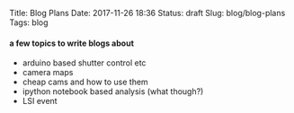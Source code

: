 Title: Blog Plans
Date: 2017-11-26 18:36
Status: draft
Slug: blog/blog-plans
Tags: blog

#### a few topics to write blogs about

- arduino based shutter control etc
- camera maps
- cheap cams and how to use them
- ipython notebook based analysis (what though?)
- LSI event

